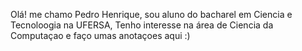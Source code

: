 Olá! me chamo Pedro Henrique, sou aluno do bacharel em Ciencia e Tecnoloogia na UFERSA, Tenho interesse na área de Ciencia da Computaçao e faço umas anotaçoes aqui :)
